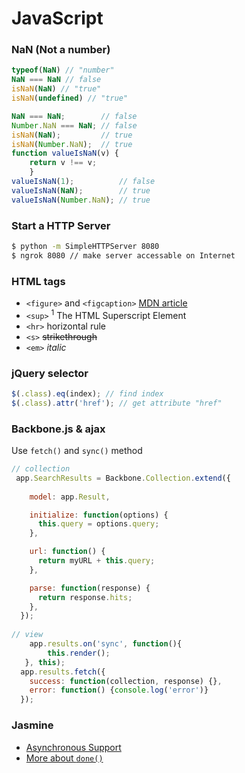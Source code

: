 # JavaScript

### NaN (Not a number)

```javascript
typeof(NaN) // "number"
NaN === NaN // false
isNaN(NaN) // "true"
isNaN(undefined) // "true"

NaN === NaN;        // falseNumber.NaN === NaN; // falseisNaN(NaN);         // trueisNaN(Number.NaN);  // true
function valueIsNaN(v) { 
	return v !== v; 
	}valueIsNaN(1);          // falsevalueIsNaN(NaN);        // truevalueIsNaN(Number.NaN); // true

```
### Start a HTTP Server

```bash
$ python -m SimpleHTTPServer 8080
$ ngrok 8080 // make server accessable on Internet
```
### HTML tags
* ```<figure>``` and ```<figcaption>``` [MDN article](https://developer.mozilla.org/en-US/docs/Web/HTML/Element/figure)
* ```<sup>``` <sup>1</sup> The HTML Superscript Element
* ```<hr>``` horizontal rule
* ```<s>``` <s>strikethrough</s>
* ```<em>``` <em>italic</em>

### jQuery selector
```javascript
$(.class).eq(index); // find index
$(.class).attr('href'); // get attribute "href"
```

### Backbone.js & ajax
Use ```fetch()``` and ```sync()``` method

```javascript
// collection
 app.SearchResults = Backbone.Collection.extend({
    
    model: app.Result,

    initialize: function(options) {
      this.query = options.query;
    },

    url: function() {
      return myURL + this.query;
    },

    parse: function(response) {
      return response.hits;
    },
  });
  
// view
	app.results.on('sync', function(){
        this.render();
   }, this);
  app.results.fetch({
    success: function(collection, response) {},
    error: function() {console.log('error')}
  });
```

### Jasmine

* [Asynchronous Support](https://jasmine.github.io/2.4/introduction.html#section-Asynchronous_Support)
* [More about ```done()```](https://github.com/jasmine/jasmine/issues/988)